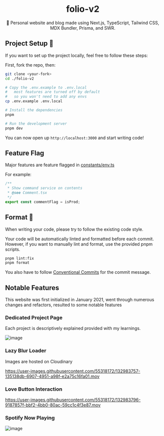 <div align="center">
  <h1>folio-v2</h1>
  <p>💠 Personal website and blog made using Next.js, TypeScript, Tailwind CSS, MDX Bundler, Prisma, and SWR.</p>
</div>

## Project Setup 🔧

If you want to set up the project locally, feel free to follow these steps:

First, fork the repo, then:

```sh
git clone <your-fork>
cd ./folio-v2

# Copy the .env.example to .env.local
#   most features are turned off by default
#   so you won't need to add any envs
cp .env.example .env.local

# Install the dependencies
pnpm

# Run the development server
pnpm dev
```

You can now open up `http://localhost:3000` and start writing code!

## Feature Flag

Major features are feature flagged in
[constants/env.ts](https://github.com/emackinnon1/folio-v2/blob/main/src/constants/env.ts)

For example:

```ts
/**
 * Show command service on contents
 * @see Comment.tsx
 */
export const commentFlag = isProd;
```

## Format 💅

When writing your code, please try to follow the existing code style.

Your code will be automatically linted and formatted before each commit.
However, if you want to manually lint and format, use the provided pnpm scripts.

```sh
pnpm lint:fix
pnpm format
```

You also have to follow
[Conventional Commits](https://www.conventionalcommits.org/en/v1.0.0/) for the
commit message.

## Notable Features

This website was first initialized in January 2021, went through numerous
changes and refactors, resulted to some notable features

### Dedicated Project Page

Each project is descriptively explained provided with my learnings.

![image](https://user-images.githubusercontent.com/55318172/132983591-63e495f1-fc5a-48d0-9e0a-ef3dddba6cad.png)

### Lazy Blur Loader

Images are hosted on Cloudinary

https://user-images.githubusercontent.com/55318172/132983757-135138db-6907-4951-a98f-e2a75c16fa01.mov

### Love Button Interaction

https://user-images.githubusercontent.com/55318172/132983796-9187857f-bbf2-4bb0-80ac-59cc1c4f3e87.mov

### Spotify Now Playing

![image](https://user-images.githubusercontent.com/55318172/132983710-000cc6c8-a466-4314-ad3f-656d9dc1a1e4.png)
